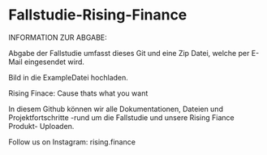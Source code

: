 # Fallstudie-Rising-Finance
INFORMATION ZUR ABGABE:

Abgabe der Fallstudie umfasst dieses Git und eine Zip Datei, welche per E-Mail eingesendet wird.

Bild in die ExampleDatei hochladen.


Rising Finace: Cause thats what you want

In diesem Github können wir alle Dokumentationen, Dateien und Projektfortschritte -rund um die Fallstudie und unsere Rising Fiance Produkt- Uploaden.

Follow us on Instagram: rising.finance
